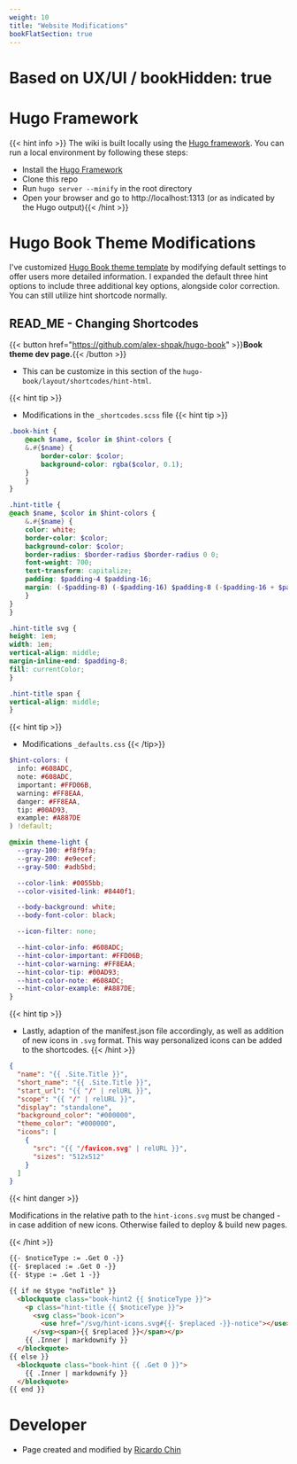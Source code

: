 ```yaml
---
weight: 10
title: "Website Modifications"
bookFlatSection: true
---
```


# **Based on UX/UI / bookHidden: true**

# Hugo Framework

{{< hint info >}}
The wiki is built locally using the [Hugo framework](https://gohugo.io/getting-started/installing/). You can run a local environment by following these steps:

- Install the [Hugo Framework](https://gohugo.io/getting-started/installing/)
- Clone this repo
- Run `hugo server --minify` in the root directory
- Open your browser and go to http://localhost:1313 (or as indicated by the Hugo output){{< /hint >}}

# Hugo Book Theme Modifications

I've customized [Hugo Book theme template](https://themes.gohugo.io/hugo-book/) by modifying default settings to offer users more detailed information. I expanded the default three hint options to include three additional key options, alongside color correction. You can still utilize hint shortcode normally.

## READ_ME - Changing Shortcodes

{{< button href="https://github.com/alex-shpak/hugo-book" >}}**Book theme dev page.**{{< /button >}}

- This can be customize in this section of the `hugo-book/layout/shortcodes/hint-html`.

{{< hint tip >}}
- Modifications in the `_shortcodes.scss` file
{{< hint tip >}}

```scss
.book-hint {
    @each $name, $color in $hint-colors {
    &.#{$name} {
        border-color: $color;
        background-color: rgba($color, 0.1);
    }
    }
}

.hint-title {
@each $name, $color in $hint-colors {
    &.#{$name} {
    color: white;
    border-color: $color;
    background-color: $color;
    border-radius: $border-radius $border-radius 0 0;
    font-weight: 700;
    text-transform: capitalize;
    padding: $padding-4 $padding-16;
    margin: (-$padding-8) (-$padding-16) $padding-8 (-$padding-16 + $padding-4);
    }
}
}

.hint-title svg {
height: 1em;
width: 1em;
vertical-align: middle;
margin-inline-end: $padding-8;
fill: currentColor;
}

.hint-title span {
vertical-align: middle;
}
```


{{< hint tip >}}
- Modifications `_defaults.css` 
{{< /tip>}}


```scss
$hint-colors: (
  info: #608ADC, 
  note: #608ADC,
  important: #FFD06B,
  warning: #FF8EAA,
  danger: #FF8EAA, 
  tip: #00AD93,
  example: #A887DE
) !default;

@mixin theme-light {
  --gray-100: #f8f9fa;
  --gray-200: #e9ecef;
  --gray-500: #adb5bd;

  --color-link: #0055bb;
  --color-visited-link: #8440f1;

  --body-background: white;
  --body-font-color: black;

  --icon-filter: none;

  --hint-color-info: #608ADC;
  --hint-color-important: #FFD06B;
  --hint-color-warning: #FF8EAA;
  --hint-color-tip: #00AD93;
  --hint-color-note: #608ADC;
  --hint-color-example: #A887DE;
}
```

{{< hint tip >}}
- Lastly, adaption of the manifest.json file accordingly, as well as addition of new icons in `.svg` format. This way personalized icons can be added to the shortcodes.
{{< /hint >}}

```json
{
  "name": "{{ .Site.Title }}",
  "short_name": "{{ .Site.Title }}",
  "start_url": "{{ "/" | relURL }}",
  "scope": "{{ "/" | relURL }}",
  "display": "standalone",
  "background_color": "#000000",
  "theme_color": "#000000",
  "icons": [
    {
      "src": "{{ "/favicon.svg" | relURL }}",
      "sizes": "512x512"
    }
  ]
}
```

{{< hint danger >}}

Modifications in the relative path to the `hint-icons.svg` must be changed - in case addition of new icons. Otherwise failed to deploy & build new pages.

{{< /hint >}}

```html
{{- $noticeType := .Get 0 -}}
{{- $replaced := .Get 0 -}}
{{- $type := .Get 1 -}}

{{ if ne $type "noTitle" }}
  <blockquote class="book-hint2 {{ $noticeType }}">
    <p class="hint-title {{ $noticeType }}">
      <svg class="book-icon">
        <use href="/svg/hint-icons.svg#{{- $replaced -}}-notice"></use>
      </svg><span>{{ $replaced }}</span></p>
    {{ .Inner | markdownify }}
  </blockquote>
{{ else }}
  <blockquote class="book-hint {{ .Get 0 }}">
    {{ .Inner | markdownify }}
  </blockquote>
{{ end }}
```

# Developer

- Page created and modified by [Ricardo Chin](https://github.com/roaked)

